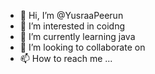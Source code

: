 - 👋 Hi, I’m @YusraaPeerun
- 👀 I’m interested in coidng
- 🌱 I’m currently learning java
- 💞️ I’m looking to collaborate on 
- 📫 How to reach me ...

<!---
YusraaPeerun/YusraaPeerun is a ✨ special ✨ repository because its `README.md` (this file) appears on your GitHub profile.
You can click the Preview link to take a look at your changes.
--->
